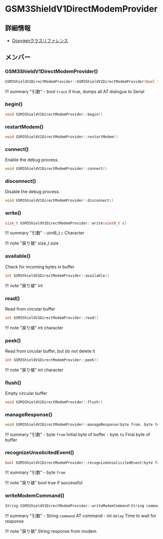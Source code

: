 # GSM3ShieldV1DirectModemProvider



## 詳細情報

- [Doxygenクラスリファレンス](https://lang-ship.com/reference/Arduino/1.8.9/class_g_s_m3_shield_v1_direct_modem_provider.html)

## メンバー

### GSM3ShieldV1DirectModemProvider()



```c
GSM3ShieldV1DirectModemProvider::GSM3ShieldV1DirectModemProvider(bool trace=false)
```

!!! summary "引数"
	- bool `trace` if true, dumps all AT dialogue to Serial 



### begin()



```c
void GSM3ShieldV1DirectModemProvider::begin()
```



### restartModem()



```c
void GSM3ShieldV1DirectModemProvider::restartModem()
```



### connect()


Enable the debug process. 
```c
void GSM3ShieldV1DirectModemProvider::connect()
```



### disconnect()


Disable the debug process. 
```c
void GSM3ShieldV1DirectModemProvider::disconnect()
```



### write()



```c
size_t GSM3ShieldV1DirectModemProvider::write(uint8_t c)
```

!!! summary "引数"
	- uint8_t `c` Character 

!!! note "戻り値"
	size_t size 



### available()


Check for incoming bytes in buffer 

```c
int GSM3ShieldV1DirectModemProvider::available()
```

!!! note "戻り値"
	int 



### read()


Read from circular buffer 

```c
int GSM3ShieldV1DirectModemProvider::read()
```

!!! note "戻り値"
	int character 



### peek()


Read from circular buffer, but do not delete it 

```c
int GSM3ShieldV1DirectModemProvider::peek()
```

!!! note "戻り値"
	int character 



### flush()


Empty circular buffer 
```c
void GSM3ShieldV1DirectModemProvider::flush()
```



### manageResponse()



```c
void GSM3ShieldV1DirectModemProvider::manageResponse(byte from, byte to)
```

!!! summary "引数"
	- byte `from` Initial byte of buffer 
	- byte `to` Final byte of buffer 



### recognizeUnsolicitedEvent()



```c
bool GSM3ShieldV1DirectModemProvider::recognizeUnsolicitedEvent(byte from)
```

!!! summary "引数"
	- byte `from` 

!!! note "戻り値"
	bool true if successful 



### writeModemCommand()



```c
String GSM3ShieldV1DirectModemProvider::writeModemCommand(String command, int delay)
```

!!! summary "引数"
	- String `command` AT command 
	- int `delay` Time to wait for response 

!!! note "戻り値"
	String response from modem 



